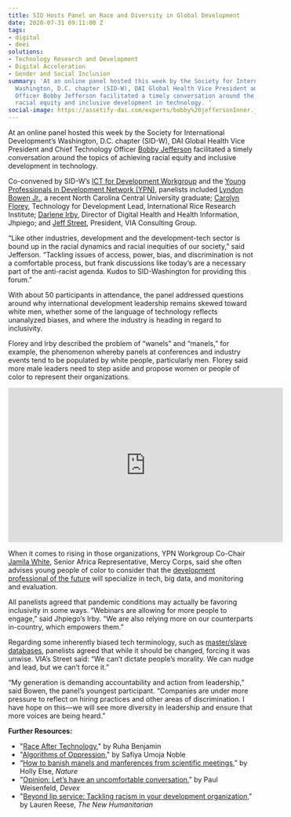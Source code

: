 ```yaml
---
title: SID Hosts Panel on Race and Diversity in Global Development
date: 2020-07-31 09:11:00 Z
tags:
- digital
- deei
solutions:
- Technology Research and Development
- Digital Acceleration
- Gender and Social Inclusion
summary: 'At an online panel hosted this week by the Society for International Development’s
  Washington, D.C. chapter (SID-W), DAI Global Health Vice President and Chief Technology
  Officer Bobby Jefferson facilitated a timely conversation around the topics of achieving
  racial equity and inclusive development in technology. '
social-image: https://assetify-dai.com/experts/bobby%20jeffersonInner.jpg
---
```


At an online panel hosted this week by the Society for International Development’s Washington, D.C. chapter (SID-W), DAI Global Health Vice President and Chief Technology Officer [Bobby Jefferson](https://www.dai.com/who-we-are/our-team/bobby-jefferson) facilitated a timely conversation around the topics of achieving racial equity and inclusive development in technology. 

Co-convened by SID-W’s [ICT for Development Workgroup](https://sidw.org/workgroups/information-communications-technologies-ict-development) and the [Young Professionals in Development Network (YPN)](https://sidw.org/workgroups/young-professionals-development-network-ypn), panelists included [Lyndon Bowen Jr.](https://www.linkedin.com/in/lyndonbowen/), a recent North Carolina Central University graduate; [Carolyn Florey](https://www.linkedin.com/in/carolynf/?originalSubdomain=ph), Technology for Development Lead, International Rice Research Institute; [Darlene Irby](https://www.linkedin.com/in/darlene-irby-36480132/), Director of Digital Health and Health Information, Jhpiego; and [Jeff Street](https://www.linkedin.com/in/jeff-street-38b92618/), President, VIA Consulting Group.

“Like other industries, development and the development-tech sector is bound up in the racial dynamics and racial inequities of our society,” said Jefferson. “Tackling issues of access, power, bias, and discrimination is not a comfortable process, but frank discussions like today’s are a necessary part of the anti-racist agenda. Kudos to SID-Washington for providing this forum.” 

With about 50 participants in attendance, the panel addressed questions around why international development leadership remains skewed toward white men, whether some of the language of technology reflects unanalyzed biases, and where the industry is heading in regard to inclusivity. 

Florey and Irby described the problem of “wanels” and “manels,” for example, the phenomenon whereby panels at conferences and industry events tend to be populated by white people, particularly men. Florey said more male leaders need to step aside and propose women or people of color to represent their organizations. 

<iframe width="560" height="315" src="https://www.youtube.com/embed/hvSiwa3LKJ4" frameborder="0" allow="accelerometer; autoplay; encrypted-media; gyroscope; picture-in-picture" allowfullscreen></iframe>

When it comes to rising in those organizations, YPN Workgroup Co-Chair [Jamila White](https://www.linkedin.com/in/jamilawhitedc/), Senior Africa Representative, Mercy Corps, said she often advises young people of color to consider that the [development professional of the future](https://www.devex.com/news/what-it-will-take-to-be-a-next-generation-development-professional-92764) will specialize in tech, big data, and monitoring and evaluation. 

All panelists agreed that pandemic conditions may actually be favoring inclusivity in some ways. “Webinars are allowing for more people to engage,” said Jhpiego’s Irby. “We are also relying more on our counterparts in-country, which empowers them.”

Regarding some inherently biased tech terminology, such as [master/slave databases](https://en.wikipedia.org/wiki/Master/slave_%28technology%29), panelists agreed that while it should be changed, forcing it was unwise. VIA’s Street said: “We can’t dictate people’s morality. We can nudge and lead, but we can’t force it.”

“My generation is demanding accountability and action from leadership,” said Bowen, the panel’s youngest participant. “Companies are under more pressure to reflect on hiring practices and other areas of discrimination. I have hope on this—we will see more diversity in leadership and ensure that more voices are being heard.”

**Further Resources:**

* "[Race After Technology](https://www.ruhabenjamin.com/race-after-technology)," by Ruha Benjamin
* "[Algorithms of Oppression](https://en.wikipedia.org/wiki/Algorithms_of_Oppression)," by Safiya Umoja Noble
* “[How to banish manels and manferences from scientific meetings](https://www.nature.com/articles/d41586-019-02658-6),” by Holly Else, *Nature*
* "[Opinion: Let’s have an uncomfortable conversation](https://www-devex-com.cdn.ampproject.org/c/s/www.devex.com/news/opinion-let-s-have-an-uncomfortable-conversation-97810/amp),” by Paul Weisenfeld, *Devex*
* "[Beyond lip service: Tackling racism in your development organization](https://www.thenewhumanitarian.org/opinion/2020/06/17/diversity-inclusion-aid-agency-reform-black-lives-matter)," by Lauren Reese, *The New Humanitarian*